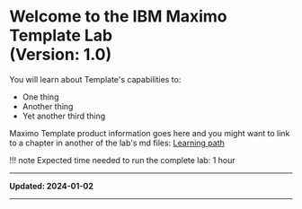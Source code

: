 # Welcome to the IBM Maximo Template Lab<br>(Version: 1.0)
You will learn about Template's capabilities to:

* One thing
* Another thing
* Yet another third thing

Maximo Template product information goes here and you might want to link to a chapter in another of the lab's md files:
[Learning path](getting_started.md#learning-paths-if-such-exists)

!!! note
    Expected time needed to run the complete lab: 1 hour

---

**Updated: 2024-01-02**

---